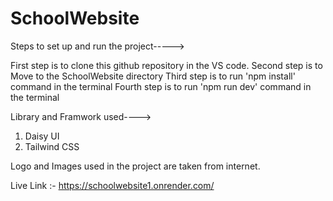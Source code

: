 # SchoolWebsite
 Steps to set up and run the project----->
 
First step is to clone this github repository in the VS code.
Second step is to Move to the SchoolWebsite directory
Third step is to run 'npm install' command in the terminal
Fourth step is to run 'npm run dev' command in the terminal

Library and Framwork used---->
 1. Daisy UI
 2. Tailwind CSS

Logo and Images used in the project are taken from internet.

Live Link :- https://schoolwebsite1.onrender.com/
